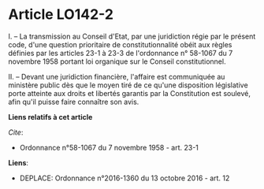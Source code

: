 # Article LO142-2

I. – La transmission au Conseil d'Etat, par une juridiction régie par le présent code, d'une question prioritaire de
constitutionnalité obéit aux règles définies par les articles 23-1 à 23-3 de l'ordonnance n° 58-1067 du 7 novembre 1958
portant loi organique sur le Conseil constitutionnel.

II. – Devant une juridiction financière, l'affaire est communiquée au ministère public dès que le moyen tiré de ce qu'une
disposition législative porte atteinte aux droits et libertés garantis par la Constitution est soulevé, afin qu'il puisse
faire connaître son avis.

**Liens relatifs à cet article**

_Cite_:

  - Ordonnance n°58-1067 du 7 novembre 1958 - art. 23-1

**Liens**:

  - DEPLACE: Ordonnance n°2016-1360 du 13 octobre 2016 - art. 12
